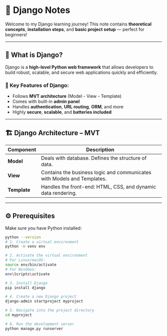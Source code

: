 # 🐍 Django Notes 

Welcome to my Django learning journey! This note contains **theoretical concepts**, **installation steps**, and **basic project setup** — perfect for beginners!

---

## 📖 What is Django?

Django is a **high-level Python web framework** that allows developers to build robust, scalable, and secure web applications quickly and efficiently.

### 🧠 Key Features of Django:

- Follows **MVT architecture** (Model - View - Template)
- Comes with built-in **admin panel**
- Handles **authentication**, **URL routing**, **ORM**, and more
- Highly **secure**, **scalable**, and **batteries included**

---

## 🏗️ Django Architecture – MVT

| Component | Description |
|----------|-------------|
| **Model** | Deals with database. Defines the structure of data. |
| **View**  | Contains the business logic and communicates with Models and Templates. |
| **Template** | Handles the front-end: HTML, CSS, and dynamic data rendering. |

---

## ⚙️ Prerequisites

Make sure you have Python installed:

```bash
python --version
# 1. Create a virtual environment
python -m venv env

# 2. Activate the virtual environment
# For Linux/macOS:
source env/bin/activate
# For Windows:
env\Scripts\activate

# 3. Install Django
pip install django

# 4. Create a new Django project
django-admin startproject myproject

# 5. Navigate into the project directory
cd myproject

# 6. Run the development server
python manage.py runserver


